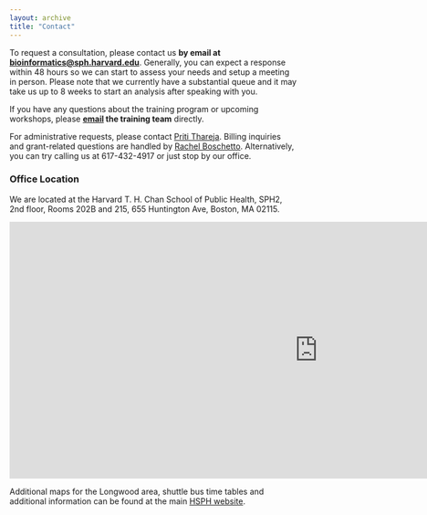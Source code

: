 ```yaml
---
layout: archive
title: "Contact"
---
```

  
To request a consultation, please contact us **by email at [bioinformatics@sph.harvard.edu](mailto:bioinformatics@hsph.harvard.edu)**. Generally, you can expect a response within 48 hours so we can start to assess your needs and setup a meeting in person. Please note that we currently have a substantial queue and it may take us up to 8 weeks to start an analysis after speaking with you. 

If you have any questions about the training program or upcoming workshops, please **[email](mailto:hbctraining@hsph.harvard.edu) the training team** directly. 

For administrative requests, please contact [Priti Thareja](mailto:pthareja@hsph.harvard.edu). Billing inquiries and grant-related questions are handled by [Rachel Boschetto](mailto:rboschet@hsph.harvard.edu). Alternatively, you can try calling us at 617-432-4917 or just stop by our office.

### Office Location

We are located at the Harvard T. H. Chan School of Public Health, SPH2, 2nd floor, Rooms 202B and 215, 655 Huntington Ave, Boston, MA 02115. 

<iframe src="https://www.google.com/maps/embed?pb=!1m18!1m12!1m3!1d5898.66583363224!2d-71.10239336878662!3d42.33542501123007!2m3!1f0!2f0!3f0!3m2!1i1024!2i768!4f13.1!3m3!1m2!1s0x89e379895b79ced3%3A0x679266ac78a5478a!2s655+Huntington+Ave!5e0!3m2!1sen!2sus!4v1397283489103" width="1080" height="450" frameborder="0" style="border:0"></iframe>

Additional maps for the Longwood area, shuttle bus time tables and additional information can be found at the main [HSPH website](http://www.hsph.harvard.edu/about/location-and-directions/).
